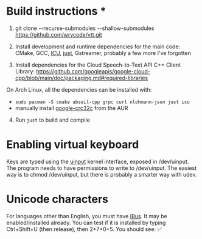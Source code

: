 # Build instructions  * 
1. git clone --recurse-submodules --shallow-submodules https://github.com/wrycode/vtt.git

2. Install development and runtime dependencies for the main code: CMake, GCC, [ICU](https://icu.unicode.org/), [just](https://github.com/casey/just), Gstreamer, probably a few more I've forgotten

3. Install dependencies for the Cloud Speech-to-Text API C++ Client Library: https://github.com/googleapis/google-cloud-cpp/blob/main/doc/packaging.md#required-libraries

On Arch Linux, all the dependencies can be installed with: 
- `sudo pacman -S cmake abseil-cpp grpc curl nlohmann-json just icu`
- manually install [google-crc32c](https://aur.archlinux.org/packages/google-crc32c) from the AUR

4. Run `just` to build and compile

# Enabling virtual keyboard

Keys are typed using the [uinput](https://kernel.org/doc/html/v4.12/input/uinput.html) kernel interface, exposed in /dev/uinput. The program needs to have permissions to write to /dev/uinput. The easiest way is to chmod /dev/uinput, but there is probably a smarter way with udev.


# Unicode characters

For languages other than English, you must have [IBus](https://wiki.archlinux.org/title/IBus). It may be enabled/installed already. You can test if it is installed by typing Ctrl+Shift+U (then release), then 2+7+0+5. You should see: ✅
